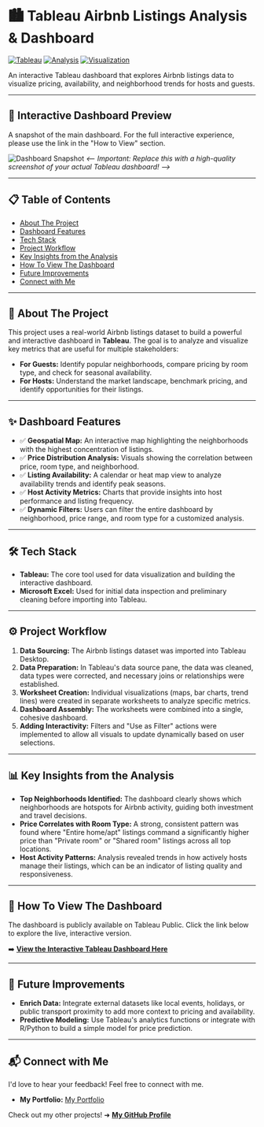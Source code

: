 # 🏙️ Tableau Airbnb Listings Analysis & Dashboard

[![Tableau](https://img.shields.io/badge/Tableau-E97627?style=for-the-badge&logo=tableau&logoColor=white)](https://www.tableau.com/)
[![Analysis](https://img.shields.io/badge/Data_Analysis-Active-blue?style=for-the-badge)](https://github.com/)
[![Visualization](https://img.shields.io/badge/Data_Visualization-Interactive-orange?style=for-the-badge)](https://github.com/)

An interactive Tableau dashboard that explores Airbnb listings data to visualize pricing, availability, and neighborhood trends for hosts and guests.

---

## 🚀 Interactive Dashboard Preview

A snapshot of the main dashboard. For the full interactive experience, please use the link in the "How to View" section.

![Dashboard Snapshot](https://i.imgur.com/your-tableau-dashboard.png)
*<-- Important: Replace this with a high-quality screenshot of your actual Tableau dashboard! -->*

---

## 📋 Table of Contents
* [About The Project](#-about-the-project)
* [Dashboard Features](#-dashboard-features)
* [Tech Stack](#-tech-stack)
* [Project Workflow](#-project-workflow)
* [Key Insights from the Analysis](#-key-insights-from-the-analysis)
* [How To View The Dashboard](#-how-to-view-the-dashboard)
* [Future Improvements](#-future-improvements)
* [Connect with Me](#-connect-with-me)

---

## <a name="-about-the-project"></a> 📝 About The Project

This project uses a real-world Airbnb listings dataset to build a powerful and interactive dashboard in **Tableau**. The goal is to analyze and visualize key metrics that are useful for multiple stakeholders:
-   **For Guests:** Identify popular neighborhoods, compare pricing by room type, and check for seasonal availability.
-   **For Hosts:** Understand the market landscape, benchmark pricing, and identify opportunities for their listings.

---

## <a name="-dashboard-features"></a> ✨ Dashboard Features

-   ✅ **Geospatial Map:** An interactive map highlighting the neighborhoods with the highest concentration of listings.
-   ✅ **Price Distribution Analysis:** Visuals showing the correlation between price, room type, and neighborhood.
-   ✅ **Listing Availability:** A calendar or heat map view to analyze availability trends and identify peak seasons.
-   ✅ **Host Activity Metrics:** Charts that provide insights into host performance and listing frequency.
-   ✅ **Dynamic Filters:** Users can filter the entire dashboard by neighborhood, price range, and room type for a customized analysis.

---

## <a name="-tech-stack"></a> 🛠️ Tech Stack

-   **Tableau:** The core tool used for data visualization and building the interactive dashboard.
-   **Microsoft Excel:** Used for initial data inspection and preliminary cleaning before importing into Tableau.

---

## <a name="-project-workflow"></a> ⚙️ Project Workflow

1.  **Data Sourcing:** The Airbnb listings dataset was imported into Tableau Desktop.
2.  **Data Preparation:** In Tableau's data source pane, the data was cleaned, data types were corrected, and necessary joins or relationships were established.
3.  **Worksheet Creation:** Individual visualizations (maps, bar charts, trend lines) were created in separate worksheets to analyze specific metrics.
4.  **Dashboard Assembly:** The worksheets were combined into a single, cohesive dashboard.
5.  **Adding Interactivity:** Filters and "Use as Filter" actions were implemented to allow all visuals to update dynamically based on user selections.

---

## <a name="-key-insights-from-the-analysis"></a> 📊 Key Insights from the Analysis

-   **Top Neighborhoods Identified:** The dashboard clearly shows which neighborhoods are hotspots for Airbnb activity, guiding both investment and travel decisions.
-   **Price Correlates with Room Type:** A strong, consistent pattern was found where "Entire home/apt" listings command a significantly higher price than "Private room" or "Shared room" listings across all top locations.
-   **Host Activity Patterns:** Analysis revealed trends in how actively hosts manage their listings, which can be an indicator of listing quality and responsiveness.

---

## <a name="-how-to-view-the-dashboard"></a> 🔗 How To View The Dashboard

The dashboard is publicly available on Tableau Public. Click the link below to explore the live, interactive version.

➡️ **[View the Interactive Tableau Dashboard Here]([https://your-link-to-the-tableau-dashboard.com](https://public.tableau.com/app/profile/meet.afk/viz/TableauProject1AirbnbDataAnalysis/Dashboard1))**

---

## <a name="-future-improvements"></a> 🔮 Future Improvements

-   **Enrich Data:** Integrate external datasets like local events, holidays, or public transport proximity to add more context to pricing and availability.
-   **Predictive Modeling:** Use Tableau's analytics functions or integrate with R/Python to build a simple model for price prediction.

---

## <a name="-connect-with-me"></a> 📬 Connect with Me

I'd love to hear your feedback! Feel free to connect with me.

-   **My Portfolio:** [My Portfolio](https://meet-afk.github.io/)

Check out my other projects! ➜ **[My GitHub Profile](https://github.com/meet-afk)**
